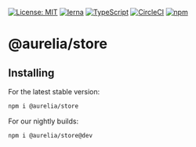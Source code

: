 [![License: MIT](https://img.shields.io/badge/License-MIT-yellow.svg)](https://opensource.org/licenses/MIT)
[![lerna](https://img.shields.io/badge/maintained%20with-lerna-cc00ff.svg)](https://lernajs.io/)
[![TypeScript](https://img.shields.io/badge/%3C%2F%3E-TypeScript-%230074c1.svg)](http://www.typescriptlang.org/)
[![CircleCI](https://circleci.com/gh/aurelia/aurelia.svg?style=shield)](https://circleci.com/gh/aurelia/aurelia)
[![npm](https://img.shields.io/npm/v/@aurelia/store.svg?maxAge=3600)](https://www.npmjs.com/package/@aurelia/store)
# @aurelia/store

## Installing

For the latest stable version:

```bash
npm i @aurelia/store
```

For our nightly builds:

```bash
npm i @aurelia/store@dev
```
